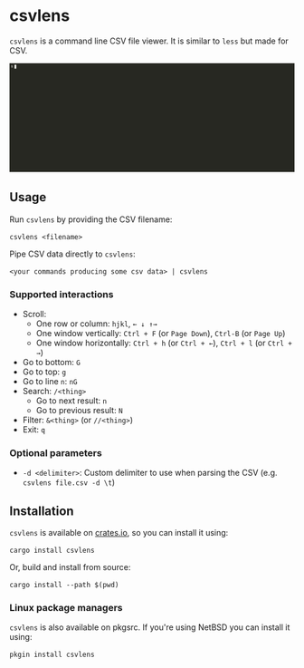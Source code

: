 # csvlens

`csvlens` is a command line CSV file viewer. It is similar to `less` but made
for CSV.

![Demo](.github/demo.gif)

## Usage

Run `csvlens` by providing the CSV filename:

```
csvlens <filename>
```

Pipe CSV data directly to `csvlens`:

```
<your commands producing some csv data> | csvlens
```
### Supported interactions
* Scroll:
  * One row or column: `hjkl`, `← ↓ ↑→ `
  * One window vertically: `Ctrl + F` (or `Page Down`), `Ctrl-B` (or `Page Up`)
  * One window horizontally: `Ctrl + h` (or `Ctrl + ←`), `Ctrl + l` (or `Ctrl + →`)
* Go to bottom: `G`
* Go to top: `g`
* Go to line `n`: `nG`
* Search: `/<thing>`
    * Go to next result: `n`
    * Go to previous result: `N`
* Filter: `&<thing>` (or `//<thing>`)
* Exit: `q`

### Optional parameters
* `-d <delimiter>`: Custom delimiter to use when parsing the CSV
   (e.g. `csvlens file.csv -d \t`)

## Installation

`csvlens` is available on [crates.io](https://crates.io/crates/csvlens), so you
can install it using:
```
cargo install csvlens
```

Or, build and install from source:
```
cargo install --path $(pwd)
```

### Linux package managers
`csvlens` is also available on pkgsrc. If you're using NetBSD you can install it using:
```
pkgin install csvlens
```
